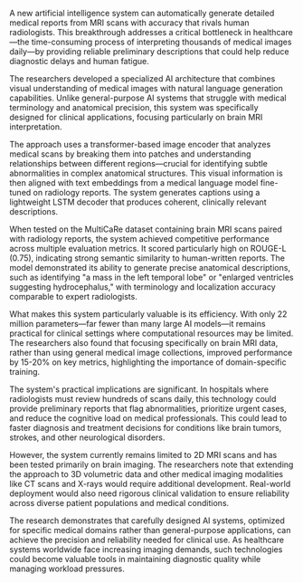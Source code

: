 A new artificial intelligence system can automatically generate detailed medical reports from MRI scans with accuracy that rivals human radiologists. This breakthrough addresses a critical bottleneck in healthcare—the time-consuming process of interpreting thousands of medical images daily—by providing reliable preliminary descriptions that could help reduce diagnostic delays and human fatigue.

The researchers developed a specialized AI architecture that combines visual understanding of medical images with natural language generation capabilities. Unlike general-purpose AI systems that struggle with medical terminology and anatomical precision, this system was specifically designed for clinical applications, focusing particularly on brain MRI interpretation.

The approach uses a transformer-based image encoder that analyzes medical scans by breaking them into patches and understanding relationships between different regions—crucial for identifying subtle abnormalities in complex anatomical structures. This visual information is then aligned with text embeddings from a medical language model fine-tuned on radiology reports. The system generates captions using a lightweight LSTM decoder that produces coherent, clinically relevant descriptions.

When tested on the MultiCaRe dataset containing brain MRI scans paired with radiology reports, the system achieved competitive performance across multiple evaluation metrics. It scored particularly high on ROUGE-L (0.75), indicating strong semantic similarity to human-written reports. The model demonstrated its ability to generate precise anatomical descriptions, such as identifying "a mass in the left temporal lobe" or "enlarged ventricles suggesting hydrocephalus," with terminology and localization accuracy comparable to expert radiologists.

What makes this system particularly valuable is its efficiency. With only 22 million parameters—far fewer than many large AI models—it remains practical for clinical settings where computational resources may be limited. The researchers also found that focusing specifically on brain MRI data, rather than using general medical image collections, improved performance by 15-20% on key metrics, highlighting the importance of domain-specific training.

The system's practical implications are significant. In hospitals where radiologists must review hundreds of scans daily, this technology could provide preliminary reports that flag abnormalities, prioritize urgent cases, and reduce the cognitive load on medical professionals. This could lead to faster diagnosis and treatment decisions for conditions like brain tumors, strokes, and other neurological disorders.

However, the system currently remains limited to 2D MRI scans and has been tested primarily on brain imaging. The researchers note that extending the approach to 3D volumetric data and other medical imaging modalities like CT scans and X-rays would require additional development. Real-world deployment would also need rigorous clinical validation to ensure reliability across diverse patient populations and medical conditions.

The research demonstrates that carefully designed AI systems, optimized for specific medical domains rather than general-purpose applications, can achieve the precision and reliability needed for clinical use. As healthcare systems worldwide face increasing imaging demands, such technologies could become valuable tools in maintaining diagnostic quality while managing workload pressures.